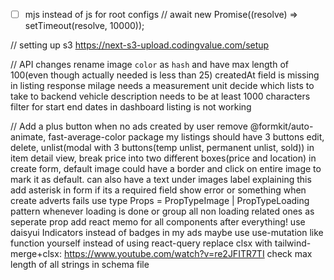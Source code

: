 - [ ] mjs instead of js for root configs
// await new Promise((resolve) => setTimeout(resolve, 10000));

// setting up s3
https://next-s3-upload.codingvalue.com/setup

// API changes
rename image `color` as `hash` and have max length of 100(even though actually needed is less than 25)
createdAt field is missing in listing response
milage needs a measurement unit
decide which lists to take to backend
vehicle description needs to be at least 1000 characters
filter for start end dates in dashboard listing is not working

//
Add a plus button when no ads created by user
remove @formkit/auto-animate, fast-average-color package
my listings should have 3 buttons edit, delete, unlist(modal with 3 buttons(temp unlist, permanent unlist, sold))
in item detail view, break price into two different boxes(price and location)
in create form, default image could have a border and click on entire image to mark it as default. can also have a text under images label explaining this
add asterisk in form if its a required field
show error or something when create adverts fails
use type Props = PropTypeImage | PropTypeLoading pattern whenever loading is done or group all non loading related ones as seperate prop
add react memo for all components after everything!
use daisyui Indicators instead of badges in my ads maybe
use use-mutation like function yourself instead of using react-query
replace clsx with tailwind-merge+clsx: https://www.youtube.com/watch?v=re2JFITR7TI
check max length of all strings in schema file
